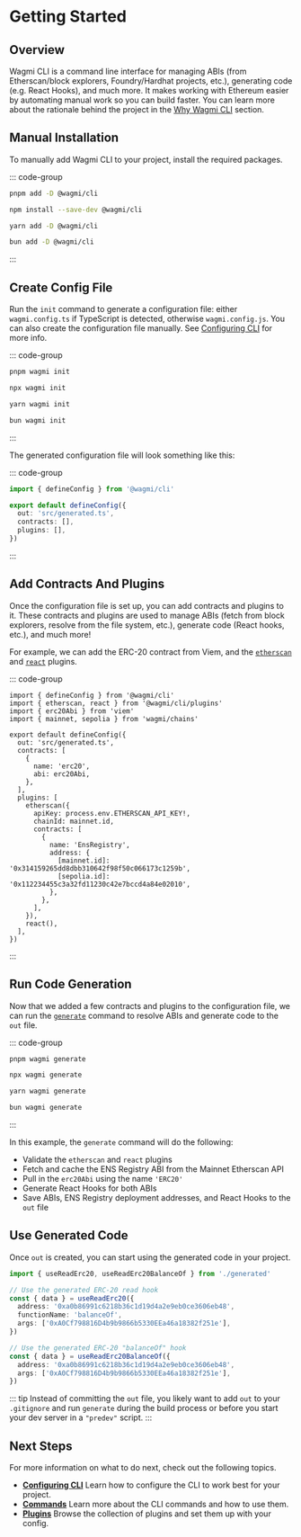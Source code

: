 # Getting Started

## Overview

Wagmi CLI is a command line interface for managing ABIs (from Etherscan/block explorers, Foundry/Hardhat projects, etc.), generating code (e.g. React Hooks), and much more. It makes working with Ethereum easier by automating manual work so you can build faster. You can learn more about the rationale behind the project in the [Why Wagmi CLI](/cli/why) section.

## Manual Installation

To manually add Wagmi CLI to your project, install the required packages.

::: code-group
```bash [pnpm]
pnpm add -D @wagmi/cli
```

```bash [npm]
npm install --save-dev @wagmi/cli
```

```bash [yarn]
yarn add -D @wagmi/cli
```

```bash [bun]
bun add -D @wagmi/cli
```
:::

## Create Config File

Run the `init` command to generate a configuration file: either `wagmi.config.ts` if TypeScript is detected, otherwise `wagmi.config.js`. You can also create the configuration file manually. See [Configuring CLI](/cli/config/configuring-cli) for more info.

::: code-group
```bash [pnpm]
pnpm wagmi init
```

```bash [npm]
npx wagmi init
```

```bash [yarn]
yarn wagmi init
```

```bash [bun]
bun wagmi init
```
:::

The generated configuration file will look something like this:

::: code-group
```ts [wagmi.config.ts]
import { defineConfig } from '@wagmi/cli'

export default defineConfig({
  out: 'src/generated.ts',
  contracts: [],
  plugins: [],
})
```
:::

## Add Contracts And Plugins

Once the configuration file is set up, you can add contracts and plugins to it. These contracts and plugins are used to manage ABIs (fetch from block explorers, resolve from the file system, etc.), generate code (React hooks, etc.), and much more!

For example, we can add the ERC-20 contract from Viem, and the [`etherscan`](/cli/api/plugins/etherscan) and [`react`](/cli/api/plugins/react) plugins.

::: code-group
```ts{2,3,9-12,15-27,28} [wagmi.config.ts]
import { defineConfig } from '@wagmi/cli'
import { etherscan, react } from '@wagmi/cli/plugins'
import { erc20Abi } from 'viem'
import { mainnet, sepolia } from 'wagmi/chains'
 
export default defineConfig({
  out: 'src/generated.ts',
  contracts: [
    {
      name: 'erc20',
      abi: erc20Abi,
    },
  ],
  plugins: [
    etherscan({
      apiKey: process.env.ETHERSCAN_API_KEY!,
      chainId: mainnet.id,
      contracts: [
        {
          name: 'EnsRegistry',
          address: {
            [mainnet.id]: '0x314159265dd8dbb310642f98f50c066173c1259b',
            [sepolia.id]: '0x112234455c3a32fd11230c42e7bccd4a84e02010',
          },
        },
      ],
    }),
    react(),
  ],
})
```
:::

## Run Code Generation

Now that we added a few contracts and plugins to the configuration file, we can run the [`generate`](/cli/api/commands/generate) command to resolve ABIs and generate code to the `out` file.

::: code-group
```bash [pnpm]
pnpm wagmi generate
```

```bash [npm]
npx wagmi generate
```

```bash [yarn]
yarn wagmi generate
```

```bash [bun]
bun wagmi generate
```
:::

In this example, the `generate` command will do the following:

- Validate the `etherscan` and `react` plugins
- Fetch and cache the ENS Registry ABI from the Mainnet Etherscan API
- Pull in the `erc20Abi` using the name `'ERC20'`
- Generate React Hooks for both ABIs
- Save ABIs, ENS Registry deployment addresses, and React Hooks to the `out` file

## Use Generated Code

Once `out` is created, you can start using the generated code in your project.

```ts
import { useReadErc20, useReadErc20BalanceOf } from './generated'

// Use the generated ERC-20 read hook
const { data } = useReadErc20({
  address: '0xa0b86991c6218b36c1d19d4a2e9eb0ce3606eb48',
  functionName: 'balanceOf',
  args: ['0xA0Cf798816D4b9b9866b5330EEa46a18382f251e'],
})

// Use the generated ERC-20 "balanceOf" hook
const { data } = useReadErc20BalanceOf({
  address: '0xa0b86991c6218b36c1d19d4a2e9eb0ce3606eb48',
  args: ['0xA0Cf798816D4b9b9866b5330EEa46a18382f251e'],
})
```

::: tip
Instead of committing the `out` file, you likely want to add `out` to your `.gitignore` and run `generate` during the build process or before you start your dev server in a `"predev"` script.
:::

## Next Steps

For more information on what to do next, check out the following topics.

- [**Configuring CLI**](/cli/config/configuring-cli) Learn how to configure the CLI to work best for your project.
- [**Commands**](/cli/api/commands) Learn more about the CLI commands and how to use them.
- [**Plugins**](/cli/api/plugins) Browse the collection of plugins and set them up with your config.
